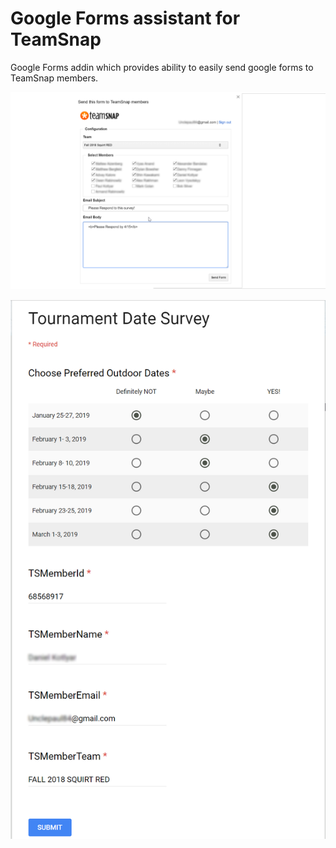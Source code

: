 # Google Forms assistant for TeamSnap
Google Forms addin which provides ability to easily send google forms to TeamSnap members.

![Screenshot](https://github.com/unclepaul84/google-forms-assistant-for-team-snap/blob/master/AssistantScreenShot.png)

![Screenshot](https://github.com/unclepaul84/google-forms-assistant-for-team-snap/blob/master/SampleForm.png)

